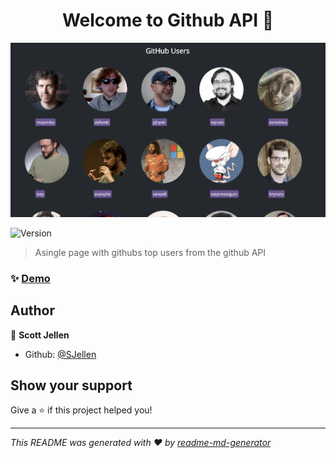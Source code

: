 <h1 align="center">Welcome to Github API 👋</h1>


![screenshot](https://github.com/SJellen/githubApi/blob/master/ScreenShot.png)
<p>
  <img alt="Version" src="https://img.shields.io/badge/version-1-blue.svg?cacheSeconds=2592000" />
</p>

> Asingle page with githubs top users from the github API

### ✨ [Demo](https://jagged-leather.surge.sh/)

## Author

👤 **Scott Jellen**

* Github: [@SJellen](https://github.com/SJellen)

## Show your support

Give a ⭐️ if this project helped you!

***
_This README was generated with ❤️ by [readme-md-generator](https://github.com/kefranabg/readme-md-generator)_
